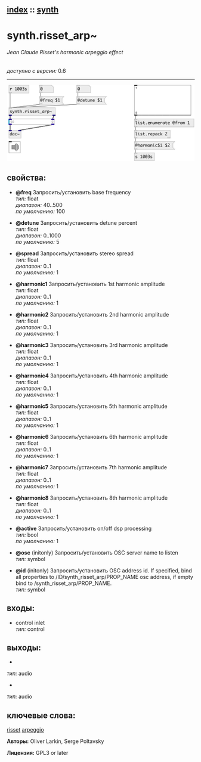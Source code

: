 [index](index.html) :: [synth](category_synth.html)
---

# synth.risset_arp~

###### Jean Claude Risset&#39;s harmonic arpeggio effect

*доступно с версии:* 0.6

---




[![example](../examples/img/synth.risset_arp~.jpg)](../examples/pd/synth.risset_arp~.pd)







## свойства:

* **@freq** 
Запросить/установить base frequency<br>
_тип:_ float<br>
_диапазон:_ 40..500<br>
_по умолчанию:_ 100<br>

* **@detune** 
Запросить/установить detune percent<br>
_тип:_ float<br>
_диапазон:_ 0..1000<br>
_по умолчанию:_ 5<br>

* **@spread** 
Запросить/установить stereo spread<br>
_тип:_ float<br>
_диапазон:_ 0..1<br>
_по умолчанию:_ 1<br>

* **@harmonic1** 
Запросить/установить 1st harmonic amplitude<br>
_тип:_ float<br>
_диапазон:_ 0..1<br>
_по умолчанию:_ 1<br>

* **@harmonic2** 
Запросить/установить 2nd harmonic amplitude<br>
_тип:_ float<br>
_диапазон:_ 0..1<br>
_по умолчанию:_ 1<br>

* **@harmonic3** 
Запросить/установить 3rd harmonic amplitude<br>
_тип:_ float<br>
_диапазон:_ 0..1<br>
_по умолчанию:_ 1<br>

* **@harmonic4** 
Запросить/установить 4th harmonic amplitude<br>
_тип:_ float<br>
_диапазон:_ 0..1<br>
_по умолчанию:_ 1<br>

* **@harmonic5** 
Запросить/установить 5th harmonic amplitude<br>
_тип:_ float<br>
_диапазон:_ 0..1<br>
_по умолчанию:_ 1<br>

* **@harmonic6** 
Запросить/установить 6th harmonic amplitude<br>
_тип:_ float<br>
_диапазон:_ 0..1<br>
_по умолчанию:_ 1<br>

* **@harmonic7** 
Запросить/установить 7th harmonic amplitude<br>
_тип:_ float<br>
_диапазон:_ 0..1<br>
_по умолчанию:_ 1<br>

* **@harmonic8** 
Запросить/установить 8th harmonic amplitude<br>
_тип:_ float<br>
_диапазон:_ 0..1<br>
_по умолчанию:_ 1<br>

* **@active** 
Запросить/установить on/off dsp processing<br>
_тип:_ bool<br>
_по умолчанию:_ 1<br>

* **@osc** (initonly)
Запросить/установить OSC server name to listen<br>
_тип:_ symbol<br>

* **@id** (initonly)
Запросить/установить OSC address id. If specified, bind all properties to
/ID/synth_risset_arp/PROP_NAME osc address, if empty bind to
/synth_risset_arp/PROP_NAME.<br>
_тип:_ symbol<br>



## входы:

* control inlet<br>
_тип:_ control



## выходы:

*  <br>
_тип:_ audio
*  <br>
_тип:_ audio



## ключевые слова:

[risset](keywords/risset.html)
[arpeggio](keywords/arpeggio.html)






**Авторы:** Oliver Larkin, Serge Poltavsky




**Лицензия:** GPL3 or later





